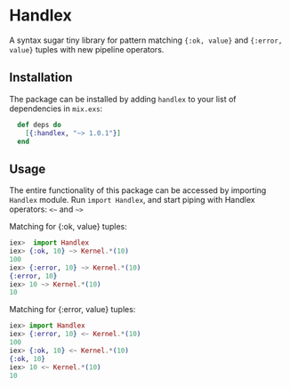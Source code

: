 # Handlex
A syntax sugar tiny library for pattern matching `{:ok, value}` and `{:error, value}` tuples with new pipeline operators.

## Installation

The package can be installed by adding `handlex` to your list of dependencies in `mix.exs`:

```elixir
  def deps do
    [{:handlex, "~> 1.0.1"}]
  end
```

## Usage

The entire functionality of this package can be accessed by importing `Handlex` module. Run `import Handlex`, and start piping with Handlex operators: `<~` and `~>`

Matching for {:ok, value} tuples:

```elixir
iex>  import Handlex
iex> {:ok, 10} ~> Kernel.*(10)
100
iex> {:error, 10} ~> Kernel.*(10)
{:error, 10}
iex> 10 ~> Kernel.*(10)
10
```

Matching for {:error, value} tuples:

```elixir
iex> import Handlex
iex> {:error, 10} <~ Kernel.*(10)
100
iex> {:ok, 10} <~ Kernel.*(10)
{:ok, 10}
iex> 10 <~ Kernel.*(10)
10
```
